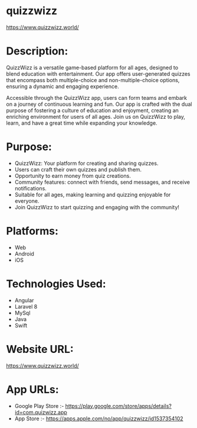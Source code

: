 # quizzwizz
 https://www.quizzwizz.world/

# Description: 
QuizzWizz is a versatile game-based platform for all ages, designed to blend education with entertainment. Our app offers user-generated quizzes that encompass both multiple-choice and non-multiple-choice options, ensuring a dynamic and engaging experience. 

Accessible through the QuizzWizz app, users can form teams and embark on a journey of continuous learning and fun. Our app is crafted with the dual purpose of fostering a culture of education and enjoyment, creating an enriching environment for users of all ages. Join us on QuizzWizz to play, learn, and have a great time while expanding your knowledge. 

# Purpose: 
- QuizzWizz: Your platform for creating and sharing quizzes.
- Users can craft their own quizzes and publish them.
- Opportunity to earn money from quiz creations.
- Community features: connect with friends, send messages, and receive notifications.
- Suitable for all ages, making learning and quizzing enjoyable for everyone.
- Join QuizzWizz to start quizzing and engaging with the community!

# Platforms:
- Web
- Android
- iOS

# Technologies Used: 
- Angular
- Laravel 8
- MySql
- Java
- Swift

# Website URL:
https://www.quizzwizz.world/

# App URLs:
- Google Play Store :-
      https://play.google.com/store/apps/details?id=com.quizwizz.app
- App Store :-
      https://apps.apple.com/no/app/quizzwizz/id1537354102
  
